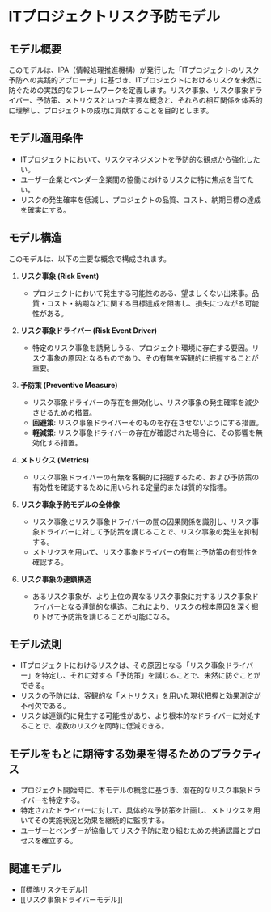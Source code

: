 # ITプロジェクトリスク予防モデル

## モデル概要
このモデルは、IPA（情報処理推進機構）が発行した「ITプロジェクトのリスク予防への実践的アプローチ」に基づき、ITプロジェクトにおけるリスクを未然に防ぐための実践的なフレームワークを定義します。リスク事象、リスク事象ドライバー、予防策、メトリクスといった主要な概念と、それらの相互関係を体系的に理解し、プロジェクトの成功に貢献することを目的とします。

## モデル適用条件
- ITプロジェクトにおいて、リスクマネジメントを予防的な観点から強化したい。
- ユーザー企業とベンダー企業間の協働におけるリスクに特に焦点を当てたい。
- リスクの発生確率を低減し、プロジェクトの品質、コスト、納期目標の達成を確実にする。

## モデル構造
このモデルは、以下の主要な概念で構成されます。

1.  **リスク事象 (Risk Event)**
    - プロジェクトにおいて発生する可能性のある、望ましくない出来事。品質・コスト・納期などに関する目標達成を阻害し、損失につながる可能性がある。

2.  **リスク事象ドライバー (Risk Event Driver)**
    - 特定のリスク事象を誘発しうる、プロジェクト環境に存在する要因。リスク事象の原因となるものであり、その有無を客観的に把握することが重要。

3.  **予防策 (Preventive Measure)**
    - リスク事象ドライバーの存在を無効化し、リスク事象の発生確率を減少させるための措置。
    - **回避策**: リスク事象ドライバーそのものを存在させないようにする措置。
    - **軽減策**: リスク事象ドライバーの存在が確認された場合に、その影響を無効化する措置。

4.  **メトリクス (Metrics)**
    - リスク事象ドライバーの有無を客観的に把握するため、および予防策の有効性を確認するために用いられる定量的または質的な指標。

5.  **リスク事象予防モデルの全体像**
    - リスク事象とリスク事象ドライバーの間の因果関係を識別し、リスク事象ドライバーに対して予防策を講じることで、リスク事象の発生を抑制する。
    - メトリクスを用いて、リスク事象ドライバーの有無と予防策の有効性を確認する。

6.  **リスク事象の連鎖構造**
    - あるリスク事象が、より上位の異なるリスク事象に対するリスク事象ドライバーとなる連鎖的な構造。これにより、リスクの根本原因を深く掘り下げて予防策を講じることが可能になる。

## モデル法則
- ITプロジェクトにおけるリスクは、その原因となる「リスク事象ドライバー」を特定し、それに対する「予防策」を講じることで、未然に防ぐことができる。
- リスクの予防には、客観的な「メトリクス」を用いた現状把握と効果測定が不可欠である。
- リスクは連鎖的に発生する可能性があり、より根本的なドライバーに対処することで、複数のリスクを同時に低減できる。

## モデルをもとに期待する効果を得るためのプラクティス
- プロジェクト開始時に、本モデルの概念に基づき、潜在的なリスク事象ドライバーを特定する。
- 特定されたドライバーに対して、具体的な予防策を計画し、メトリクスを用いてその実施状況と効果を継続的に監視する。
- ユーザーとベンダーが協働してリスク予防に取り組むための共通認識とプロセスを確立する。

## 関連モデル
- [[標準リスクモデル]]
- [[リスク事象ドライバーモデル]]
